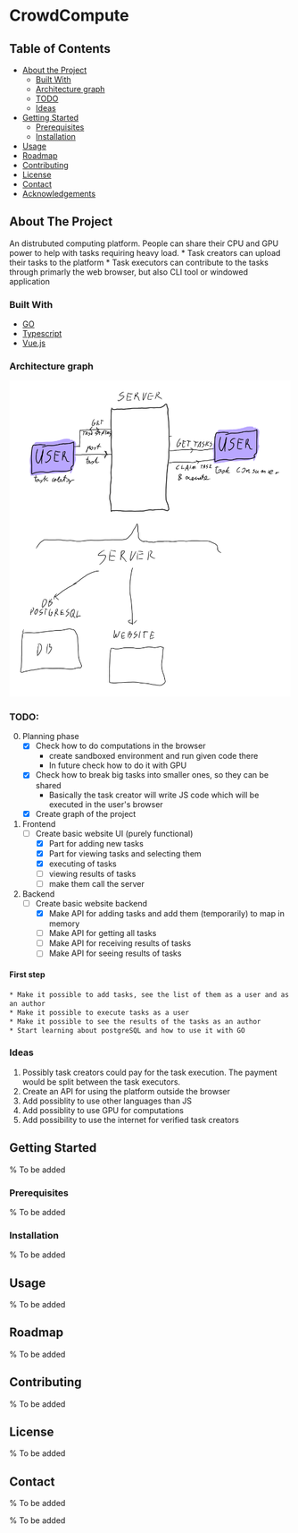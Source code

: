 # CrowdCompute

<!--
repo name: CrowdCompute
description: An distrubuted computing platform. People can share their CPU and GPU power to help with tasks requiring heavy load.
github name:  Basileus1990
link: https://github.com/Basileus1990/CrowdCompute
email: pawelb021@gmail.com
-->

<!-- TABLE OF CONTENTS -->
## Table of Contents

* [About the Project](#about-the-project)
    * [Built With](#built-with)
    * [Architecture graph](#architecture-graph)
    * [TODO](#TODO)
    * [Ideas](#ideas)
* [Getting Started](#getting-started)
    * [Prerequisites](#prerequisites)
    * [Installation](#installation)
* [Usage](#usage)
* [Roadmap](#roadmap)
* [Contributing](#contributing)
* [License](#license)
* [Contact](#contact)
* [Acknowledgements](#acknowledgements)



<!-- ABOUT THE PROJECT -->
## About The Project

An distrubuted computing platform. People can share their CPU and GPU power to help with tasks requiring heavy load.
    * Task creators can upload their tasks to the platform
    * Task executors can contribute to the tasks through primarly the web browser, but also CLI tool or windowed application

### Built With
* [GO](https://golang.org/)
* [Typescript](https://www.typescriptlang.org/)
* [Vue.js](https://vuejs.org/)

### Architecture graph
![Architecture graph](./docs/architecture_graph.png)
### TODO:
0. Planning phase
    * [X] Check how to do computations in the browser
        * create sandboxed environment and run given code there
        * In future check how to do it with GPU
    * [X] Check how to break big tasks into smaller ones, so they can be shared
        * Basically the task creator will write JS code which will be executed in the user's browser
    * [X] Create graph of the project
    
1. Frontend
    * [ ] Create basic website UI (purely functional)
        * [X] Part for adding new tasks
        * [X] Part for viewing tasks and selecting them
        * [X] executing of tasks
        * [ ] viewing results of tasks
        * [ ] make them call the server
2. Backend 
    * [ ] Create basic website backend
        * [X] Make API for adding tasks and add them (temporarily) to map in memory
        * [ ] Make API for getting all tasks
        * [ ] Make API for receiving results of tasks
        * [ ] Make API for seeing results of tasks

#### First step
    * Make it possible to add tasks, see the list of them as a user and as an author
    * Make it possible to execute tasks as a user
    * Make it possible to see the results of the tasks as an author
    * Start learning about postgreSQL and how to use it with GO

### Ideas
1. Possibly task creators could pay for the task execution. The payment would be split between the task executors.
2. Create an API for using the platform outside the browser
3. Add possiblity to use other languages than JS
4. Add possiblity to use GPU for computations
5. Add possibility to use the internet for verified task creators


<!-- GETTING STARTED -->
## Getting Started
% To be added

### Prerequisites
% To be added

### Installation
% To be added

<!-- USAGE EXAMPLES -->
## Usage
% To be added


<!-- ROADMAP -->
## Roadmap
% To be added



<!-- CONTRIBUTING -->
## Contributing
% To be added



<!-- LICENSE -->
## License
% To be added



<!-- CONTACT -->
## Contact
% To be added



<!-- MARKDOWN LINKS & IMAGES -->
<!-- https://www.markdownguide.org/basic-syntax/#reference-style-links -->
% To be added

